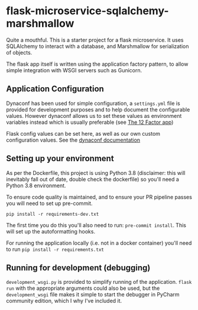 # flask-microservice-sqlalchemy-marshmallow
Quite a mouthful. This is a starter project for a flask microservice.
It uses SQLAlchemy to interact with a database, and Marshmallow for
serialization of objects.

The flask app itself is written using the application factory pattern,
to allow simple integration with WSGI servers such as Gunicorn.

## Application Configuration
Dynaconf has been used for simple configuration, a `settings.yml` file
is provided for development purposes and to help document the
configurable values. However dynaconf allows us to set these values as
environment variables instead which is usually preferable (see
[The 12 Factor app](https://12factor.net))

Flask config values can be set here, as well as our own custom
configuration values. See the [dynaconf documentation](https://dynaconf.readthedocs.io/en/latest/)

## Setting up your environment
As per the Dockerfile, this project is using Python 3.8 (disclaimer: this will inevitably fall out of date,
double check the dockerfile) so you'll need a Python 3.8 environment.

To ensure code quality is maintained, and to ensure your PR pipeline passes you will need to set up pre-commit.
```shell script
pip install -r requirements-dev.txt
```

The first time you do this you'll also need to run: `pre-commit install`. This will set up the autoformatting hooks.

For running the application locally (i.e. not in a docker container) you'll need to run `pip install -r requirements.txt`

## Running for development (debugging)
`development_wsgi.py` is provided to simplify running of the application.
`flask run` with the appropriate arguments could also be used, but the
`development_wsgi` file makes it simple to start the debugger in PyCharm
community edition, which I why I've included it.
